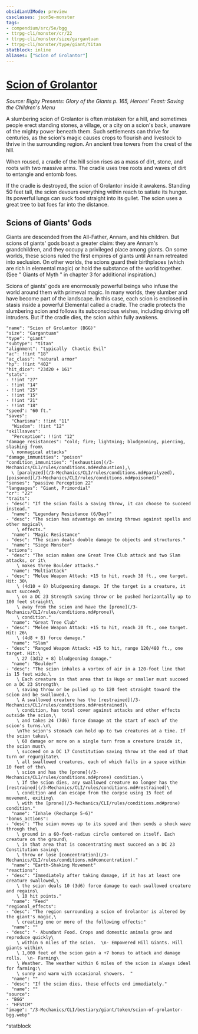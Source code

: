 ```yaml
---
obsidianUIMode: preview
cssclasses: json5e-monster
tags:
- compendium/src/5e/bgg
- ttrpg-cli/monster/cr/22
- ttrpg-cli/monster/size/gargantuan
- ttrpg-cli/monster/type/giant/titan
statblock: inline
aliases: ["Scion of Grolantor"]
---
```

# [Scion of Grolantor](3-Mechanics\CLI\bestiary\giant/scion-of-grolantor-bgg.md)
*Source: Bigby Presents: Glory of the Giants p. 165, Heroes' Feast: Saving the Children's Menu*  

A slumbering scion of Grolantor is often mistaken for a hill, and sometimes people erect standing stones, a village, or a city on a scion's back, unaware of the mighty power beneath them. Such settlements can thrive for centuries, as the scion's magic causes crops to flourish and livestock to thrive in the surrounding region. An ancient tree towers from the crest of the hill.

When roused, a cradle of the hill scion rises as a mass of dirt, stone, and roots with two massive arms. The cradle uses tree roots and waves of dirt to entangle and entomb foes.

If the cradle is destroyed, the scion of Grolantor inside it awakens. Standing 50 feet tall, the scion devours everything within reach to satiate its hunger. Its powerful lungs can suck food straight into its gullet. The scion uses a great tree to bat foes far into the distance.

## Scions of Giants' Gods

Giants are descended from the All-Father, Annam, and his children. But scions of giants' gods boast a greater claim: they are Annam's grandchildren, and they occupy a privileged place among giants. On some worlds, these scions ruled the first empires of giants until Annam retreated into seclusion. On other worlds, the scions guard their birthplaces (which are rich in elemental magic) or hold the substance of the world together. (See " Giants of Myth " in chapter 3 for additional inspiration.)

Scions of giants' gods are enormously powerful beings who infuse the world around them with primeval magic. In many worlds, they slumber and have become part of the landscape. In this case, each scion is enclosed in stasis inside a powerful Elemental called a cradle. The cradle protects the slumbering scion and follows its subconscious wishes, including driving off intruders. But if the cradle dies, the scion within fully awakens.

```statblock
"name": "Scion of Grolantor (BGG)"
"size": "Gargantuan"
"type": "giant"
"subtype": "titan"
"alignment": "typically  Chaotic Evil"
"ac": !!int "18"
"ac_class": "natural armor"
"hp": !!int "402"
"hit_dice": "23d20 + 161"
"stats":
- !!int "27"
- !!int "14"
- !!int "25"
- !!int "15"
- !!int "21"
- !!int "18"
"speed": "60 ft."
"saves":
  "Charisma": !!int "11"
  "Wisdom": !!int "12"
"skillsaves":
  "Perception": !!int "12"
"damage_resistances": "cold; fire; lightning; bludgeoning, piercing, slashing from\
  \ nonmagical attacks"
"damage_immunities": "poison"
"condition_immunities": "[exhaustion](/3-Mechanics/CLI/rules/conditions.md#exhaustion),\
  \ [paralyzed](/3-Mechanics/CLI/rules/conditions.md#paralyzed), [poisoned](/3-Mechanics/CLI/rules/conditions.md#poisoned)"
"senses": "passive Perception 22"
"languages": "Giant, Primordial"
"cr": "22"
"traits":
- "desc": "If the scion fails a saving throw, it can choose to succeed instead."
  "name": "Legendary Resistance (6/Day)"
- "desc": "The scion has advantage on saving throws against spells and other magical\
    \ effects."
  "name": "Magic Resistance"
- "desc": "The scion deals double damage to objects and structures."
  "name": "Siege Monster"
"actions":
- "desc": "The scion makes one Great Tree Club attack and two Slam attacks, or it\
    \ makes three Boulder attacks."
  "name": "Multiattack"
- "desc": "Melee Weapon Attack: +15 to hit, reach 30 ft., one target. Hit: 30\
    \ (4d10 + 8) bludgeoning damage. If the target is a creature, it must succeed\
    \ on a DC 23 Strength saving throw or be pushed horizontally up to 100 feet straight\
    \ away from the scion and have the [prone](/3-Mechanics/CLI/rules/conditions.md#prone)\
    \ condition."
  "name": "Great Tree Club"
- "desc": "Melee Weapon Attack: +15 to hit, reach 20 ft., one target. Hit: 26\
    \ (4d8 + 8) force damage."
  "name": "Slam"
- "desc": "Ranged Weapon Attack: +15 to hit, range 120/480 ft., one target. Hit:\
    \ 27 (3d12 + 8) bludgeoning damage."
  "name": "Boulder"
- "desc": "The scion inhales a vortex of air in a 120-foot line that is 15 feet wide.\
    \ Each creature in that area that is Huge or smaller must succeed on a DC 23 Strength\
    \ saving throw or be pulled up to 120 feet straight toward the scion and be swallowed.\
    \ A swallowed creature has the [restrained](/3-Mechanics/CLI/rules/conditions.md#restrained)\
    \ condition, has total cover against attacks and other effects outside the scion,\
    \ and takes 24 (7d6) force damage at the start of each of the scion's turns.\n\
    \nThe scion's stomach can hold up to two creatures at a time. If the scion takes\
    \ 60 damage or more on a single turn from a creature inside it, the scion must\
    \ succeed on a DC 17 Constitution saving throw at the end of that turn or regurgitate\
    \ all swallowed creatures, each of which falls in a space within 10 feet of the\
    \ scion and has the [prone](/3-Mechanics/CLI/rules/conditions.md#prone) condition.\
    \ If the scion dies, any swallowed creature no longer has the [restrained](/3-Mechanics/CLI/rules/conditions.md#restrained)\
    \ condition and can escape from the corpse using 15 feet of movement, exiting\
    \ with the [prone](/3-Mechanics/CLI/rules/conditions.md#prone) condition."
  "name": "Inhale (Recharge 5-6)"
"bonus_actions":
- "desc": "The scion moves up to its speed and then sends a shock wave through the\
    \ ground in a 60-foot-radius circle centered on itself. Each creature on the ground\
    \ in that area that is concentrating must succeed on a DC 23 Constitution saving\
    \ throw or lose [concentration](/3-Mechanics/CLI/rules/conditions.md#concentration)."
  "name": "Earth-Shaking Movement"
"reactions":
- "desc": "Immediately after taking damage, if it has at least one creature swallowed,\
    \ the scion deals 10 (3d6) force damage to each swallowed creature and regains\
    \ 10 hit points."
  "name": "Feed"
"regional_effects":
- "desc": "The region surrounding a scion of Grolantor is altered by the giant's magic,\
    \ creating one or more of the following effects:"
  "name": ""
- "desc": "- Abundant Food. Crops and domestic animals grow and reproduce quickly\
    \ within 6 miles of the scion.  \n- Empowered Hill Giants. Hill giants within\
    \ 1,000 feet of the scion gain a +7 bonus to attack and damage rolls.  \n- Farming\
    \ Weather. The weather within 6 miles of the scion is always ideal for farming:\
    \ sunny and warm with occasional showers.  "
  "name": ""
- "desc": "If the scion dies, these effects end immediately."
  "name": ""
"source":
- "BGG"
- "HFStCM"
"image": "/3-Mechanics/CLI/bestiary/giant/token/scion-of-grolantor-bgg.webp"
```
^statblock